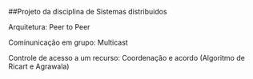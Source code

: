 ##Projeto da disciplina de Sistemas distribuidos

Arquitetura: Peer to Peer

Cominunicação em grupo: Multicast

Controle de acesso a um recurso: Coordenação e acordo (Algoritmo de Ricart e Agrawala)

